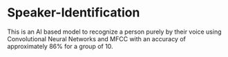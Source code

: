 # Speaker-Identification
This is an AI based model to recognize a person purely by their voice using Convolutional Neural Networks and MFCC with an accuracy of approximately 86% for a group of 10. 
